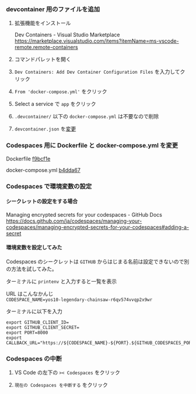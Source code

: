 ### devcontainer 用のファイルを追加

1. 拡張機能をインストール

   Dev Containers - Visual Studio Marketplace  
   https://marketplace.visualstudio.com/items?itemName=ms-vscode-remote.remote-containers

1. コマンドパレットを開く

1. `Dev Containers: Add Dev Container Configuration Files` を入力してクリック

1. `From 'docker-compose.yml'` をクリック

1. Select a service で `app` をクリック

1. `.devcontainer/` 以下の `docker-compose.yml` は不要なので削除

1. `devcontainer.json` を[変更](https://github.com/yos10/intro-curriculum-4025/commit/f9bcf1e400913b37be6a2d4ae967f44158340a31)

### Codespaces 用に Dockerfile と docker-compose.yml を変更

Dockerfile [f9bcf1e](https://github.com/yos10/intro-curriculum-4025/commit/f9bcf1e400913b37be6a2d4ae967f44158340a31)

docker-compose.yml [b4dda67](https://github.com/yos10/intro-curriculum-4025/commit/b4dda67c7a150c68a473307f819eafbbd01b90bb)

### Codespaces で環境変数の設定

#### シークレットの設定をする場合

Managing encrypted secrets for your codespaces - GitHub Docs  
https://docs.github.com/ja/codespaces/managing-your-codespaces/managing-encrypted-secrets-for-your-codespaces#adding-a-secret

#### 環境変数を設定してみた

Codespaces のシークレットは `GITHUB` からはじまる名前は設定できないので別の方法を試してみた。

ターミナルに `printenv` と入力すると一覧を表示

URL はこんなかんじ  
`CODESPACE_NAME=yos10-legendary-chainsaw-r6qv574vvqp2x9wr`

ターミナルに以下を入力

```
export GITHUB_CLIENT_ID=
export GITHUB_CLIENT_SECRET=
export PORT=8000
export CALLBACK_URL="https://${CODESPACE_NAME}-${PORT}.${GITHUB_CODESPACES_PORT_FORWARDING_DOMAIN}/"
```

### Codespaces の中断

1. VS Code の左下の `>< Codespaces` をクリック

1. `現在の Codespaces を中断する` をクリック
